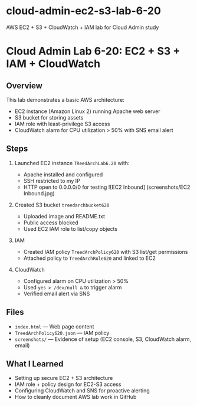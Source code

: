 # cloud-admin-ec2-s3-lab-6-20
AWS EC2 + S3 + CloudWatch + IAM lab for Cloud Admin study

# Cloud Admin Lab 6-20: EC2 + S3 + IAM + CloudWatch

## Overview
This lab demonstrates a basic AWS architecture:
- EC2 instance (Amazon Linux 2) running Apache web server
- S3 bucket for storing assets
- IAM role with least-privilege S3 access
- CloudWatch alarm for CPU utilization > 50% with SNS email alert

## Steps
1. Launched EC2 instance `TReedArchLab6.20` with:
   - Apache installed and configured
   - SSH restricted to my IP
   - HTTP open to 0.0.0.0/0 for testing
     ![EC2 Inbound] (screenshots/EC2 Inbound.jpg)

2. Created S3 bucket `treedarchbucket620`
   - Uploaded image and README.txt
   - Public access blocked
   - Used EC2 IAM role to list/copy objects

3. IAM
   - Created IAM policy `TreedArchPolicy620` with S3 list/get permissions
   - Attached policy to `TreedArchRole620` and linked to EC2

4. CloudWatch
   - Configured alarm on CPU utilization > 50%
   - Used `yes > /dev/null &` to trigger alarm
   - Verified email alert via SNS

## Files
- `index.html` — Web page content
- `TreedArchPolicy620.json` — IAM policy
- `screenshots/` — Evidence of setup (EC2 console, S3, CloudWatch alarm, email)

## What I Learned
- Setting up secure EC2 + S3 architecture
- IAM role + policy design for EC2-S3 access
- Configuring CloudWatch and SNS for proactive alerting
- How to cleanly document AWS lab work in GitHub
